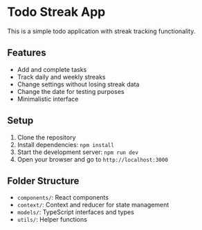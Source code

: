 # Todo Streak App

This is a simple todo application with streak tracking functionality.

## Features

- Add and complete tasks
- Track daily and weekly streaks
- Change settings without losing streak data
- Change the date for testing purposes
- Minimalistic interface

## Setup

1. Clone the repository
2. Install dependencies: `npm install`
3. Start the development server: `npm run dev`
4. Open your browser and go to `http://localhost:3000`

## Folder Structure

- `components/`: React components
- `context/`: Context and reducer for state management
- `models/`: TypeScript interfaces and types
- `utils/`: Helper functions
